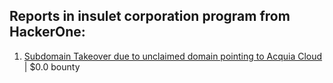 ## Reports in insulet corporation program from HackerOne:
1. [Subdomain Takeover due to unclaimed domain pointing to Acquia Cloud](https://hackerone.com/reports/874482) | $0.0 bounty